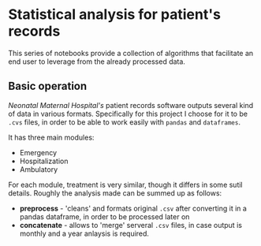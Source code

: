 # Statistical analysis for patient's records

This series of notebooks provide a collection of algorithms that facilitate an end user to leverage from the already processed data.

## Basic operation
*Neonatal Maternal Hospital's* patient records software outputs several kind of data in various formats. Specifically for this project I choose for it to be `.cvs` files, in order to be able to work easily with `pandas` and `dataframes`.

It has three main modules:
* Emergency
* Hospitalization
* Ambulatory

For each module, treatment is very similar, though it differs in some sutil details. Roughly the analysis made can be summed up as follows:
* **preprocess** - 'cleans' and formats original `.csv`  after converting it in a pandas dataframe, in order to be processed later on
* **concatenate** - allows to 'merge' serveral `.csv` files, in case output is monthly and a year anlaysis is required.
